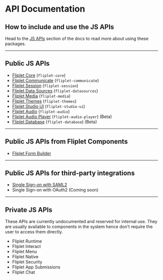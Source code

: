 # API Documentation

## How to include and use the JS APIs

Head to the [JS APIs](JS-APIs.md) section of the docs to read more about using these packages.

---

## Public JS APIs

- [Fliplet Core](API/fliplet-core.md) (`fliplet-core`)
- [Fliplet Communicate](API/fliplet-communicate.md) (`fliplet-communicate`)
- [Fliplet Session](API/fliplet-session.md) (`fliplet-session`)
- [Fliplet Data Sources](API/fliplet-datasources.md) (`fliplet-datasources`)
- [Fliplet Media](API/fliplet-media.md) (`fliplet-media`)
- [Fliplet Themes](API/fliplet-themes.md) (`fliplet-themes`)
- [Fliplet Studio UI](UI-guidelines-interface.md) (`fliplet-studio-ui`)
- [Fliplet Audio](API/fliplet-audio.md) (`fliplet-audio`)
- [Fliplet Audio Player](API/fliplet-audio-player.md) (`fliplet-audio-player`) (Beta)
- [Fliplet Database](API/fliplet-database.md) (`fliplet-database`) (Beta)

---

## Public JS APIs from Fliplet Components

- [Fliplet Form Builder](API/components/form-builder.md)

---

## Public JS APIs for third-party integrations

- [Single Sign-on with SAML2](API/integrations/sso-saml2.md)
- Single Sign-on with OAuth2 (Coming soon)

---

## Private JS APIs

These APIs are currently undocumented and reserved for internal use. They are usually available to components in the system hence don't require the user to access them directly.

- Fliplet Runtime
- Fliplet Interact
- Fliplet Menu
- Fliplet Native
- Fliplet Security
- Fliplet App Submissions
- Fliplet Chat